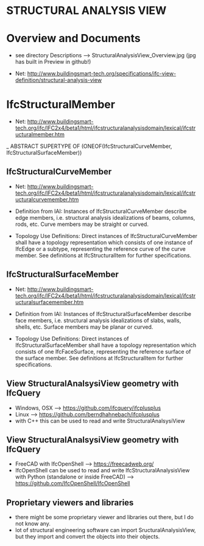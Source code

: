 STRUCTURAL ANALYSIS VIEW
=====================================================


Overview and Documents
=====================================================

- see directory Descriptions --> StructuralAnalysisView_Overview.jpg (jpg has built in Preview in github!)

- Net: http://www.buildingsmart-tech.org/specifications/ifc-view-definition/structural-analysis-view



IfcStructuralMember
=====================================================

- Net: http://www.buildingsmart-tech.org/ifc/IFC2x4/beta1/html/ifcstructuralanalysisdomain/lexical/ifcstructuralmember.htm

_ ABSTRACT SUPERTYPE OF   (ONEOF(IfcStructuralCurveMember, IfcStructuralSurfaceMember)) 



IfcStructuralCurveMember
-----------------------------------------------------
- Net: http://www.buildingsmart-tech.org/ifc/IFC2x4/beta1/html/ifcstructuralanalysisdomain/lexical/ifcstructuralcurvemember.htm


- Definition from IAI: Instances of IfcStructuralCurveMember describe edge members, i.e. structural analysis idealizations of beams, columns, rods, etc. Curve members may be straight or curved.
  
- Topology Use Definitions:
  Direct instances of IfcStructuralCurveMember shall have a topology representation which consists of one instance of IfcEdge or a subtype, representing the reference curve of the curve member. See definitions at IfcStructuralItem for further specifications.


IfcStructuralSurfaceMember
-----------------------------------------------------
- Net: http://www.buildingsmart-tech.org/ifc/IFC2x4/beta1/html/ifcstructuralanalysisdomain/lexical/ifcstructuralsurfacemember.htm

- Definition from IAI: Instances of IfcStructuralSurfaceMember describe face members, i.e. structural analysis idealizations
  of slabs, walls, shells, etc. Surface members may be planar or curved.

- Topology Use Definitions: Direct instances of IfcStructuralSurfaceMember shall have a topology representation 
  which consists of one IfcFaceSurface, representing the reference surface of the surface member. 
  See definitions at IfcStructuralItem for further specifications.


View StructuralAnalsysiView geometry with IfcQuery
-----------------------------------------------------
- Windows, OSX --> https://github.com/ifcquery/ifcplusplus
- Linux --> https://github.com/berndhahnebach/ifcplusplus
- with C++ this can be used to read and write StructuralAnalsysiView


View StructuralAnalsysiView geometry with IfcQuery
-----------------------------------------------------
- FreeCAD with IfcOpenShell --> https://freecadweb.org/
- IfcOpenShell can be used to read and write IfcStructuralAnalysisView with Python (standalone or inside FreeCAD) --> https://github.com/IfcOpenShell/IfcOpenShell


Proprietary viewers and libraries
-----------------------------------------------------
- there might be some proprietary viewer and libraries out there, but I do not know any.
- lot of structural engineering software can import SructuralAnalysisView, but they import and convert the objects into their objects.


